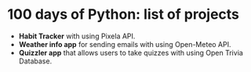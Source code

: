 # 100 days of Python: list of projects
- **Habit Tracker** with using Pixela API.
- **Weather info app** for sending emails with using Open-Meteo API.
- **Quizzler app** that allows users to take quizzes with using Open Trivia Database.